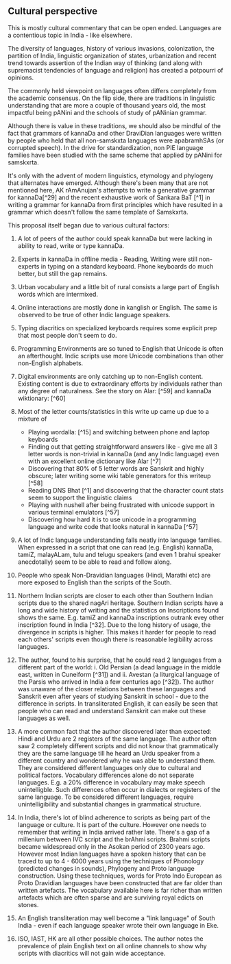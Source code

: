 ## Cultural perspective

This is mostly cultural commentary that can be open ended. Languages are
a contentious topic in India - like elsewhere.

The diversity of languages, history of various invasions, colonization,
the partition of India, linguistic organization of states, urbanization
and recent trend towards assertion of the Indian way of thinking (and
along with supremacist tendencies of language and religion) has created
a potpourri of opinions.

The commonly held viewpoint on languages often differs completely from
the academic consensus. On the flip side, there are traditions in
linguistic understanding that are more a couple of thousand years old,
the most impactful being pANini and the schools of study of pANinian
grammar.

Although there is value in these traditions, we should also be mindful
of the fact that grammars of kannaDa and other DraviDian languages were
written by people who held that all non-samskxta languages were
apabramhSAs (or corrupted speech). In the drive for standardization, non
PIE language families have been studied with the same scheme that
applied by pANini for samskxrta.

It's only with the advent of modern linguistics, etymology and phylogeny
that alternates have emerged. Although there's been many that are not
mentioned here, AK rAmAnujan's attempts to write a generative grammar
for kannaDa[^29] and the recent exhaustive work of Sankara BaT [^1] in writing a
grammar for kannaDa from first principles which have resulted in a
grammar which doesn't follow the same template of Samskxrta.

This proposal itself began due to various cultural factors:

1. A lot of peers of the author could speak kannaDa but were lacking in ability to read, write or type kannaDa.

1. Experts in kannaDa in offline media - Reading, Writing were still non-experts in typing on a standard keyboard. Phone keyboards do much better, but still the gap remains.

1. Urban vocabulary and a little bit of rural consists a large part of English words which are intermixed.

1. Online interactions are mostly done in kanglish or English. The same is observed to be true of other Indic language speakers.

1. Typing diacritics on specialized keyboards requires some explicit prep that most people don't seem to do.

1. Programming Environments are so tuned to English that Unicode is often an afterthought. Indic scripts use more Unicode combinations than other 
non-English alphabets.

1. Digital environments are only catching up to non-English content. Existing content is due to extraordinary efforts by individuals rather than any degree of naturalness. See the story on Alar: [^59] and kannaDa wiktionary: [^60]

1. Most of the letter counts/statistics in this write up came up due to a mixture of
   - Playing wordalla: [^15] and switching between phone and laptop keyboards
   - Finding out that getting straightforward answers like - give me all 3 letter words is non-trivial in kannaDa (and any Indic language) even with an excellent online dictionary like Alar [^7]
   - Discovering that 80% of 5 letter words are Sanskrit and highly obscure; later writing some wiki table generators for this writeup [^58]
   - Reading DNS Bhat [^1] and discovering that the character count stats seem to support the linguistic claims
   - Playing with nushell after being frustrated with unicode support in various terminal emulators [^57]
   - Discovering how hard it is to use unicode in a programming language and write code that looks natural in kannaDa [^57] 

1. A lot of Indic language understanding falls neatly into language families. When expressed in a script that one can read (e.g. English) 
kannaDa, tamiZ, malayALam, tulu and telugu speakers (and even 1 brahui speaker anecdotally) seem to be able to read and follow along.

1. People who speak Non-Dravidian languages (Hindi, Marathi etc) are more exposed to English than the scripts of the South.

1. Northern Indian scripts are closer to each other than Southern Indian scripts due to the shared nagAri heritage. Southern Indian scripts have a long and wide history of writing and the statistics on Inscriptions found shows the same. E.g. tamiZ and kannaDa inscriptions outrank evey other inscription found in India [^32]. Due to the long history of usage, the divergence in scripts is higher. This makes it harder for people to read each others' scripts even though there is reasonable legibility across languages.

1. The author, found to his surprise, that he could read 2 languages from a different part of the world: i. Old Persian (a dead language in the middle east, written in Cuneiform [^31]) and ii. Avestan (a liturgical language of the Parsis who arrived in India a few centuries ago [^32]). The author was unaware of the closer relations between these languages and Sanskrit even after years of studying Sanskrit in school - due to the difference in scripts. In transliterated English, it can easily be seen that people who can read and understand Sanskrit can make out these languages as well.

1. A more common fact that the author discovered later than expected: Hindi and Urdu are 2 registers of the same language. The author often saw 2 completely different scripts and did not know that grammatically they are the same language till he heard an Urdu speaker from a different country and wondered why he was able to understand them. They are considered different languages only due to cultural and political factors. Vocabulary differences alone do not separate languages. E.g. a 20% difference in vocabulary may make speech unintelligble. Such differences often occur in dialects or registers of the same language. To be considered different languages, require unintelligibility and substantial changes in grammatical structure.

1. In India, there's lot of blind adherence to scripts as being part of the language or culture. It is part of the culture. However one needs to remember that writing in India arrived rather late. There's a gap of a millenium between IVC script and the brAhmi scripts. Brahmi scripts became widespread only in the Asokan period of 2300 years ago. However most Indian languages have a spoken history that can be traced to up to 4 - 6000 years using the techniques of Phonology (predicted changes in sounds), Phylogeny and Proto language construction. Using these techniques, words for Proto Indo European as Proto Dravidian languages have been constructed that are far older than written artefacts. The vocabulary available here is far richer than written artefacts which are often sparse and are surviving royal edicts on stones.

1. An English transliteration may well become a "link language" of South India - even if each language speaker wrote their own language in Eke. 

1. ISO, IAST, HK are all other possible choices. The author notes the prevalence of plain English text on all online channels to show why scripts with diacritics will not gain wide acceptance.


